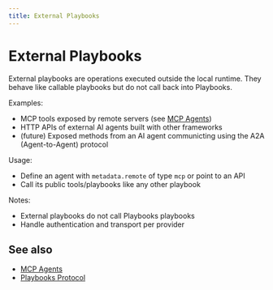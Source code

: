 ```yaml
---
title: External Playbooks
---
```


# External Playbooks

External playbooks are operations executed outside the local runtime. They behave like callable playbooks but do not call back into Playbooks.

Examples:

- MCP tools exposed by remote servers (see [MCP Agents](../agents/mcp-agent.md))
- HTTP APIs of external AI agents built with other frameworks
- (future) Exposed methods from an AI agent communicting using the A2A (Agent-to-Agent) protocol

Usage:

- Define an agent with `metadata.remote` of type `mcp` or point to an API
- Call its public tools/playbooks like any other playbook

Notes:

- External playbooks do not call Playbooks playbooks
- Handle authentication and transport per provider

## See also

- [MCP Agents](../agents/mcp-agent.md)
- [Playbooks Protocol](../advanced/playbooks-protocol.md)

